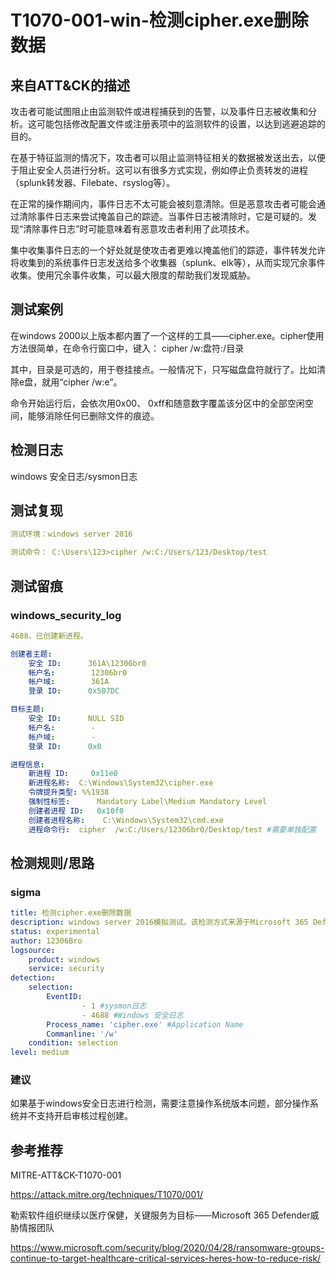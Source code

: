 # T1070-001-win-检测cipher.exe删除数据

## 来自ATT&CK的描述

攻击者可能试图阻止由监测软件或进程捕获到的告警，以及事件日志被收集和分析。这可能包括修改配置文件或注册表项中的监测软件的设置，以达到逃避追踪的目的。

在基于特征监测的情况下，攻击者可以阻止监测特征相关的数据被发送出去，以便于阻止安全人员进行分析。这可以有很多方式实现，例如停止负责转发的进程（splunk转发器、Filebate、rsyslog等）。

在正常的操作期间内，事件日志不太可能会被刻意清除。但是恶意攻击者可能会通过清除事件日志来尝试掩盖自己的踪迹。当事件日志被清除时，它是可疑的。发现“清除事件日志”时可能意味着有恶意攻击者利用了此项技术。

集中收集事件日志的一个好处就是使攻击者更难以掩盖他们的踪迹，事件转发允许将收集到的系统事件日志发送给多个收集器（splunk、elk等），从而实现冗余事件收集。使用冗余事件收集，可以最大限度的帮助我们发现威胁。

## 测试案例

在windows 2000以上版本都内置了一个这样的工具——cipher.exe。cipher使用方法很简单，在命令行窗口中，键入： cipher /w:盘符:/目录

其中，目录是可选的，用于卷挂接点。一般情况下，只写磁盘盘符就行了。比如清除e盘，就用“cipher /w:e”。

命令开始运行后，会依次用0x00、 0xff和随意数字覆盖该分区中的全部空闲空间，能够消除任何已删除文件的痕迹。

## 检测日志

windows 安全日志/sysmon日志

## 测试复现

```yml
测试环境：windows server 2016

测试命令： C:\Users\123>cipher /w:C:/Users/123/Desktop/test 
```

## 测试留痕

### windows_security_log

```yml
4688，已创建新进程。

创建者主题:
	安全 ID:		361A\12306br0
	帐户名:		12306br0
	帐户域:		361A
	登录 ID:		0x507DC

目标主题:
	安全 ID:		NULL SID
	帐户名:		-
	帐户域:		-
	登录 ID:		0x0

进程信息:
	新进程 ID:		0x11e0
	新进程名称:	C:\Windows\System32\cipher.exe
	令牌提升类型:	%%1938
	强制性标签:		Mandatory Label\Medium Mandatory Level
	创建者进程 ID:	0x10f0
	创建者进程名称:	C:\Windows\System32\cmd.exe
	进程命令行:	cipher  /w:C:/Users/12306br0/Desktop/test #需要单独配置
```

## 检测规则/思路

### sigma

```yml
title: 检测cipher.exe删除数据
description: windows server 2016模拟测试。该检测方式来源于Microsoft 365 Defender威胁情报团队威胁分析报告中，勒索软件继续冲击医疗保健和关键服务。
status: experimental
author: 12306Bro
logsource:
​    product: windows
​    service: security
detection:
​    selection:
​        EventID:
​                - 1 #sysmon日志
​                - 4688 #Windows 安全日志
        Process_name: 'cipher.exe' #Application Name
		Commanline: '/w'
​    condition: selection
level: medium
```

### 建议

如果基于windows安全日志进行检测，需要注意操作系统版本问题，部分操作系统并不支持开启审核过程创建。

## 参考推荐

MITRE-ATT&CK-T1070-001

<https://attack.mitre.org/techniques/T1070/001/>

勒索软件组织继续以医疗保健，关键服务为目标——Microsoft 365 Defender威胁情报团队

<https://www.microsoft.com/security/blog/2020/04/28/ransomware-groups-continue-to-target-healthcare-critical-services-heres-how-to-reduce-risk/>

